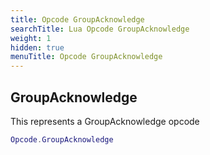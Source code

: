 ```yaml
---
title: Opcode GroupAcknowledge
searchTitle: Lua Opcode GroupAcknowledge
weight: 1
hidden: true
menuTitle: Opcode GroupAcknowledge
---
```

## GroupAcknowledge

This represents a GroupAcknowledge opcode
```lua
Opcode.GroupAcknowledge
```